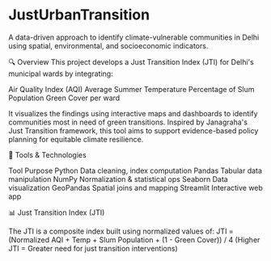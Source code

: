 # JustUrbanTransition
A data-driven approach to identify climate-vulnerable communities in Delhi using spatial, environmental, and socioeconomic indicators.

🔍 Overview
This project develops a Just Transition Index (JTI) for Delhi's municipal wards by integrating:

Air Quality Index (AQI)
Average Summer Temperature
Percentage of Slum Population
Green Cover per ward

It visualizes the findings using interactive maps and dashboards to identify communities most in need of green transitions. Inspired by Janagraha's Just Transition framework, this tool aims to support evidence-based policy planning for equitable climate resilience.

🧰 Tools & Technologies

Tool	Purpose
Python	Data cleaning, index computation
Pandas	Tabular data manipulation
NumPy	Normalization & statistical ops
Seaborn	Data visualization
GeoPandas	Spatial joins and mapping
Streamlit	Interactive web app

📊 Just Transition Index (JTI)

The JTI is a composite index built using normalized values of: JTI = (Normalized AQI + Temp + Slum Population + (1 - Green Cover)) / 4
(Higher JTI = Greater need for just transition interventions)
